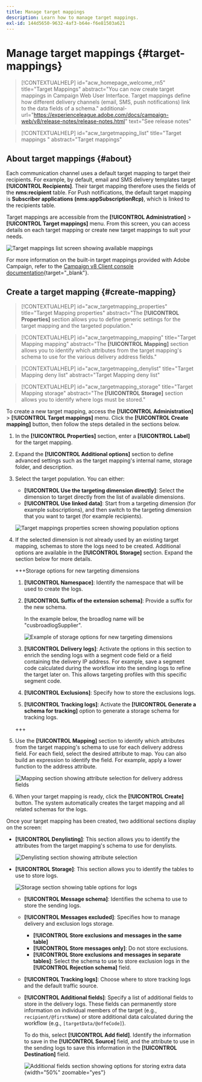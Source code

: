 ```yaml
---
title: Manage target mappings
description: Learn how to manage target mappings.
exl-id: 144d5650-9632-4af3-b64e-f6e81503a621
---
```

# Manage target mappings {#target-mappings}

>[!CONTEXTUALHELP]
>id="acw_homepage_welcome_rn5"
>title="Target Mappings"
>abstract="You can now create target mappings in Campaign Web User Interface. Target mappings define how different delivery channels (email, SMS, push notifications) link to the data fields of a schema."
>additional-url="https://experienceleague.adobe.com/docs/campaign-web/v8/release-notes/release-notes.html" text="See release notes"

>[!CONTEXTUALHELP]
>id="acw_targetmapping_list"
>title="Target mappings "
>abstract="Target mappings"

## About target mappings {#about}

Each communication channel uses a default target mapping to target their recipients. For example, by default, email and SMS delivery templates target **[!UICONTROL Recipients]**. Their target mapping therefore uses the fields of the **nms:recipient** table. For Push notifications, the default target mapping is **Subscriber applications (nms:appSubscriptionRcp)**, which is linked to the recipients table.

Target mappings are accessible from the **[!UICONTROL Administration]** > **[!UICONTROL Target mappings]** menu. From this screen, you can access details on each target mapping or create new target mappings to suit your needs.

![Target mappings list screen showing available mappings](assets/target-mappings-list.png)

For more information on the built-in target mappings provided with Adobe Campaign, refer to the [Campaign v8 Client console documentation](https://experienceleague.adobe.com/docs/campaign/campaign-v8/audience/add-profiles/target-mappings.html){target="_blank"}.

## Create a target mapping {#create-mapping}

>[!CONTEXTUALHELP]
>id="acw_targetmapping_properties"
>title="Target Mapping properties"
>abstract="The **[!UICONTROL Properties]** section allows you to define generic settings for the target mapping and the targeted population."

>[!CONTEXTUALHELP]
>id="acw_targetmapping_mapping"
>title="Target Mapping mapping"
>abstract="The **[!UICONTROL Mapping]** section allows you to identify which attributes from the target mapping's schema to use for the various delivery address fields."

>[!CONTEXTUALHELP]
>id="acw_targetmapping_denylist"
>title="Target Mapping deny list"
>abstract="Target Mapping deny list"

>[!CONTEXTUALHELP]
>id="acw_targetmapping_storage"
>title="Target Mapping storage"
>abstract="The **[!UICONTROL Storage]** section allows you to identify where logs must be stored."

To create a new target mapping, access the **[!UICONTROL Administration]** > **[!UICONTROL Target mappings]** menu. Click the **[!UICONTROL Create mapping]** button, then follow the steps detailed in the sections below.

1. In the **[!UICONTROL Properties]** section, enter a **[!UICONTROL Label]** for the target mapping.

1. Expand the **[!UICONTROL Additional options]** section to define advanced settings such as the target mapping's internal name, storage folder, and description.

1. Select the target population. You can either:

    * **[!UICONTROL Use the targeting dimension directly]**: Select the dimension to target directly from the list of available dimensions.
    * **[!UICONTROL Use linked data]**: Start from a targeting dimension (for example subscriptions), and then switch to the targeting dimension that you want to target (for example recipients).

    ![Target mappings properties screen showing population options](assets/target-mappings-properties.png)

1. If the selected dimension is not already used by an existing target mapping, schemas to store the logs need to be created. Additional options are available in the **[!UICONTROL Storage]** section. Expand the section below for more details.

    +++Storage options for new targeting dimensions

    1. **[!UICONTROL Namespace]**: Identify the namespace that will be used to create the logs.
    1. **[!UICONTROL Suffix of the extension schema]**: Provide a suffix for the new schema.

        In the example below, the broadlog name will be "cusbroadlogSupplier".

        ![Example of storage options for new targeting dimensions](assets/target-mappings-new.png)

    1. **[!UICONTROL Delivery logs]**: Activate the options in this section to enrich the sending logs with a segment code field or a field containing the delivery IP address. For example, save a segment code calculated during the workflow into the sending logs to refine the target later on. This allows targeting profiles with this specific segment code.

    1. **[!UICONTROL Exclusions]**: Specify how to store the exclusions logs.

    1. **[!UICONTROL Tracking logs]**: Activate the **[!UICONTROL Generate a schema for tracking]** option to generate a storage schema for tracking logs.

    +++

1. Use the **[!UICONTROL Mapping]** section to identify which attributes from the target mapping's schema to use for each delivery address field. For each field, select the desired attribute to map. You can also build an expression to identify the field. For example, apply a lower function to the address attribute.

    ![Mapping section showing attribute selection for delivery address fields](assets/target-mappings-mapping.png)

1. When your target mapping is ready, click the **[!UICONTROL Create]** button. The system automatically creates the target mapping and all related schemas for the logs.

Once your target mapping has been created, two additional sections display on the screen:

* **[!UICONTROL Denylisting]**: This section allows you to identify the attributes from the target mapping's schema to use for denylists.

    ![Denylisting section showing attribute selection](assets/target-mappings-denylisting.png)

* **[!UICONTROL Storage]**: This section allows you to identify the tables to use to store logs.

    ![Storage section showing table options for logs](assets/target-mappings-storage.png)

    * **[!UICONTROL Message schema]**: Identifies the schema to use to store the sending logs.
    * **[!UICONTROL Messages excluded]**: Specifies how to manage delivery and exclusion logs storage.

        * **[!UICONTROL Store exclusions and messages in the same table]**
        * **[!UICONTROL Store messages only]**: Do not store exclusions.
        * **[!UICONTROL Store exclusions and messages in separate tables]**: Select the schema to use to store exclusion logs in the **[!UICONTROL Rejection schema]** field.

    * **[!UICONTROL Tracking logs]**: Choose where to store tracking logs and the default traffic source.
    * **[!UICONTROL Additional fields]**: Specify a list of additional fields to store in the delivery logs. These fields can permanently store information on individual members of the target (e.g., `recipient/@firstName`) or store additional data calculated during the workflow (e.g., `[targetData/@offeCode]`).

        To do this, select **[!UICONTROL Add field]**. Identify the information to save in the **[!UICONTROL Source]** field, and the attribute to use in the sending logs to save this information in the **[!UICONTROL Destination]** field.

        ![Additional fields section showing options for storing extra data](assets/target-mappings-additional.png){width="50%" zoomable="yes"}